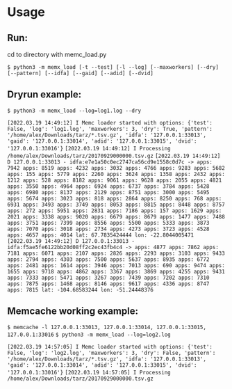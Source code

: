 # Usage

## Run:

cd to directory with memc_load.py

`$ python3 -m memx_load [-t --test] [-l --log] [--maxworkers] [--dry] [--pattern] [--idfa] [--gaid] [--adid] [--dvid]`


## Dryrun example:

`$ python3 -m memx_load --log=log1.log --dry`

`[2022.03.19 14:49:12] I Memc loader started with options: {'test': False, 'log': 'log1.log', 'maxworkers': 3, 'dry': True, 'pattern': '/home/alex/Downloads/tarz/*.tsv.gz', 'idfa': '127.0.0.1:33013', 'gaid': '127.0.0.1:33014', 'adid': '127.0.0.1:33015', 'dvid': '127.0.0.1:33016'}`
`[2022.03.19 14:49:12] I Processing /home/alex/Downloads/tarz/20170929000000.tsv.gz`
`[2022.03.19 14:49:12] D 127.0.0.1:33013 - idfa:e7e1a50c0ec2747ca56cd9e1558c0d7c -> apps: 7942 apps: 8519 apps: 4232 apps: 3032 apps: 4766 apps: 9283 apps: 5682 apps: 155 apps: 5779 apps: 2260 apps: 3624 apps: 1358 apps: 2432 apps: 1212 apps: 528 apps: 8182 apps: 9061 apps: 9628 apps: 2055 apps: 4821 apps: 3550 apps: 4964 apps: 6924 apps: 6737 apps: 3784 apps: 5428 apps: 6980 apps: 8137 apps: 2129 apps: 8751 apps: 3000 apps: 5495 apps: 5674 apps: 3023 apps: 818 apps: 2864 apps: 8250 apps: 768 apps: 6931 apps: 3493 apps: 3749 apps: 8053 apps: 8815 apps: 8448 apps: 8757 apps: 272 apps: 5951 apps: 2831 apps: 7186 apps: 157 apps: 1629 apps: 2021 apps: 3338 apps: 9020 apps: 6679 apps: 8679 apps: 1477 apps: 7488 apps: 3751 apps: 7399 apps: 8556 apps: 5500 apps: 5333 apps: 3873 apps: 7070 apps: 3018 apps: 2734 apps: 4273 apps: 3723 apps: 4528 apps: 4657 apps: 4014 lat: 67.7835424444 lon: -22.8044005471 `
`[2022.03.19 14:49:12] D 127.0.0.1:33013 - idfa:f5ae5fe6122bb20d08ff2c2ec43fb4c4 -> apps: 4877 apps: 7862 apps: 7181 apps: 6071 apps: 2107 apps: 2826 apps: 2293 apps: 3103 apps: 9433 apps: 2794 apps: 4303 apps: 7500 apps: 5637 apps: 8935 apps: 6772 apps: 2481 apps: 1614 apps: 3946 apps: 7013 apps: 690 apps: 9474 apps: 1655 apps: 9718 apps: 4862 apps: 3367 apps: 3869 apps: 4255 apps: 9431 apps: 7333 apps: 5471 apps: 3267 apps: 7439 apps: 7202 apps: 7310 apps: 7875 apps: 1468 apps: 8146 apps: 9617 apps: 4336 apps: 8747 apps: 7815 lat: -104.68583244 lon: -51.24448376`

## Memcache working example:

`$ memcache -l 127.0.0.1:33013, 127.0.0.1:33014, 127.0.0.1:33015, 127.0.0.1:33016`
`$ python3 -m memx_load --log=log2.log`

`[2022.03.19 14:57:05] I Memc loader started with options: {'test': False, 'log': 'log2.log', 'maxworkers': 3, 'dry': False, 'pattern': '/home/alex/Downloads/tarz/*.tsv.gz', 'idfa': '127.0.0.1:33013', 'gaid': '127.0.0.1:33014', 'adid': '127.0.0.1:33015', 'dvid': '127.0.0.1:33016'}`
`[2022.03.19 14:57:05] I Processing /home/alex/Downloads/tarz/20170929000000.tsv.gz`
